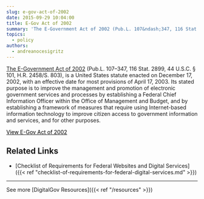 ```yaml
---
slug: e-gov-act-of-2002
date: 2015-09-29 10:04:00
title: E-Gov Act of 2002
summary: 'The E-Government Act of 2002 (Pub.L. 107&ndash;347, 116 Stat. 2899, 44 U.S.C. &sect; 101, H.R. 2458/S. 803), is a United States statute enacted on December 17, 2002, with an effective date for most provisions of April 17, 2003. Its stated purpose is to improve the management and promotion of electronic government services and processes by'
topics:
  - policy
authors:
  - andreanocesigritz
---
```


[The E-Government Act of 2002](https://www.archives.gov/about/laws/egov-act-section-207.html) (Pub.L. 107–347, 116 Stat. 2899, 44 U.S.C. § 101, H.R. 2458/S. 803), is a United States statute enacted on December 17, 2002, with an effective date for most provisions of April 17, 2003. Its stated purpose is to improve the management and promotion of electronic government services and processes by establishing a Federal Chief Information Officer within the Office of Management and Budget, and by establishing a framework of measures that require using Internet-based information technology to improve citizen access to government information and services, and for other purposes.

<a class="button" style="color: #000000" href="http://www.archives.gov/about/laws/egov-act-section-207.html">View E-Gov Act of 2002</a>

## Related Links

  * [Checklist of Requirements for Federal Websites and Digital Services]({{< ref "checklist-of-requirements-for-federal-digital-services.md" >}})

* * *

 

 

See more [DigitalGov Resources]({{< ref "/resources" >}})
